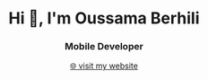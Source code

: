 <h1 align="center">Hi 👋, I'm Oussama Berhili</h1>
<h3 align="center">Mobile Developer</h3>

<p align="center">
  <a href="https://oussama-berhili.com" target="_blank">🌐 visit my website</a>
</p>
